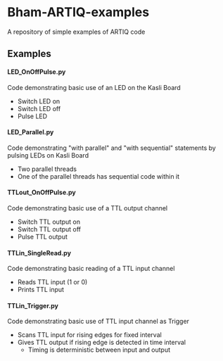 # Bham-ARTIQ-examples
A repository of simple examples of ARTIQ code

## Examples
#### LED_OnOffPulse.py
Code demonstrating basic use of an LED on the Kasli Board
- Switch LED on
- Switch LED off
- Pulse LED
#### LED_Parallel.py
Code demonstrating "with parallel" and "with sequential" statements by pulsing LEDs on Kasli Board
- Two parallel threads
- One of the parallel threads has sequential code within it
#### TTLout_OnOffPulse.py
Code demonstrating basic use of a TTL output channel 
- Switch TTL output on
- Switch TTL output off
- Pulse TTL output
#### TTLin_SingleRead.py
Code demonstrating basic reading of a TTL input channel
- Reads TTL input (1 or 0)
- Prints TTL input
#### TTLin_Trigger.py
Code demonstrating basic use of TTL input channel as Trigger
- Scans TTL input for rising edges for fixed interval
- Gives TTL output if rising edge is detected in time interval
  - Timing is deterministic between input and output
